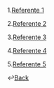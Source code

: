 1.[Referente 1]()

2.[Referente 2]()

3.[Referente 3]()

4.[Referente 4]()

5.[Referente 5]()

↩️[Back](./README.md)
